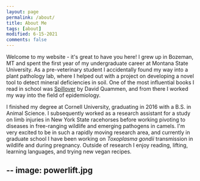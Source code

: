 ```yaml
---
layout: page
permalink: /about/
title: About Me
tags: [about]
modified: 6-15-2021
comments: false
---
```


Welcome to my website - it's great to have you here! I grew up in Bozeman, MT and spent the first year of my undergraduate career at Montana State University. As a pre-veterinary student I accidentally found my way into a plant pathology lab, where I helped out with a project on developing a novel tool to detect mineral deficiencies in soil. One of the most influential books I read in school was [Spillover](https://www.davidquammen.com/spillover) by David Quammen, and from there I worked my way into the field of epidemiology. <br>

I finished my degree at Cornell University, graduating in 2016 with a B.S. in Animal Science. I subsequently worked as a research assistant for a study on limb injuries in New York State racehorses before working pivoting to diseases in free-ranging wildlife and emerging pathogens in camels. I'm very excited to be in such a rapidly moving research area, and currently in graduate school I have been working on _Toxoplasma gondii_ transmission in wildlife and during pregnancy. Outside of research I enjoy reading, lifting, learning languages, and trying new vegan recipes. 

--
image:
  powerlift.jpg
--
